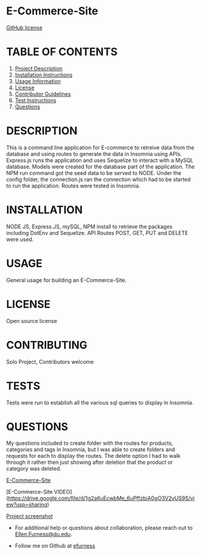 
# E-Commerce-Site
[GitHub license](https://img.shields.io/badge/license-undefined-blue.svg)

# TABLE OF CONTENTS 

1. [Project Description](#project-description)
2. [Installation Instructions](#installation)
3. [Usage Information](#usage)
4. [License](#license)
5. [Contributor Guidelines](#contributors)
6. [Test Instructions](#tests)
7. [Questions](#questions)

# DESCRIPTION 

This is a command line application for E-commerce to retreive data from the database and using routes to generate the data in Insomnia using APIs.  Express.js runs the application and uses Sequelize to interact with a MySQL database.  Models were created for the database part of the application.  The NPM run command got the seed data to be served to NODE.  Under the config folder, the connection.js ran the connection which had to be started to run the application.  Routes were tested in Insomnia.  

# INSTALLATION 

NODE JS, Express.JS, mySQL, NPM install to retrieve the packages including DotEnv and Sequelize.  API Routes POST, GET, PUT and DELETE were used.

# USAGE 

General usage for building an E-Commerce-Site.
 
# LICENSE 

Open source license

# CONTRIBUTING 

Solo Project, Contributors welcome

# TESTS 

Tests were run to establish all the various sql queries to display in Insomnia.
 
# QUESTIONS 

My questions included to create folder with the routes for products, categories and tags in Insomnia, but I was able to create folders and requests for each to display the routes.  The delete option I had to walk through it rather then just showing after deletion that the product or category was deleted.

[E-Commerce-Site](https://github.com/efurness/E-Commerce-Site.git)


[E-Commerce-Site VIDEO] (https://drive.google.com/file/d/1g2a6uEcwbMe_6uPffzbiA0gO3V2vUS9S/view?usp=sharing) 
 

[Project screenshot](Insomnia_Ecommerce.png) 


* For additional help or questions about collaboration, please reach out to Ellen.Furness@du.edu.

* Follow me on Github at [efurness](http://github.com/efurness)


